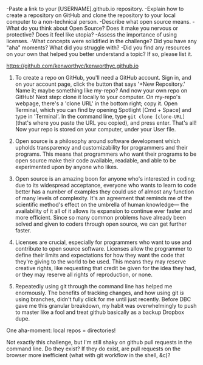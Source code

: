 -Paste a link to your [USERNAME].github.io repository.
-Explain how to create a repository on GitHub and clone the repository to your local computer to a non-technical person.
-Describe what open source means.
-What do you think about Open Source? Does it make you nervous or protective? Does it feel like utopia?
-Assess the importance of using licenses.
-What concepts were solidified in the challenge? Did you have any "aha" moments? What did you struggle with?
-Did you find any resources on your own that helped you better understand a topic? If so, please list it.

https://github.com/kenworthyc/kenworthyc.github.io

1. To create a repo on GitHub, you'll need a GitHub account. Sign in, and on your account page, click the button that says '+New Repository.' Name it; maybe something like my-repo? And now your own repo on GitHub! Next step: clone it locally to your computer. On my-repo's webpage, there's a 'clone URL' in the bottom right; copy it. Open Terminal, which you can find by opening Spotlight [Cmd + Space] and type in 'Terminal'. In the command line, type `git clone [clone-URL]` (that's where you paste the URL you copied), and press enter. That's all! Now your repo is stored on your computer, under your User file.

2. Open source is a philosophy around software development which upholds transparency and customizability for programmers and their programs. This means that programmers who want their programs to be open source make their code available, readable, and able to be experimented upon by anyone who likes.

3. Open source is an amazing boon for anyone who's interested in coding; due to its widespread acceptance, everyone who wants to learn to code better has a number of examples they could use of almost any function of many levels of complexity. It's an agreement that reminds me of the scientific method's effect on the umbrella of human knowledge— the availability of it all of it allows its expansion to continue ever faster and more efficient. Since so many common problems have already been solved and given to coders through open source, we can get further faster.

4. Licenses are crucial, especially for programmers who want to use and contribute to open source software. Licenses allow the programmer to define their limits and expectations for how they want the code that they're giving to the world to be used. This means they may reserve creative rights, like requesting that credit be given for the idea they had, or they may reserve all rights of reproduction, or none.

5. Repeatedly using git through the command line has helped me enormously. The benefits of tracking changes, and how using git *is* using branches, didn't fully click for me until just recently. Before DBC gave me this granular breakdown, my habit was overwhelmingly to push to master like a fool and treat github basically as a backup Dropbox dupe.

One aha-moment: local repos = directories!

Not exactly this challenge, but I'm still shaky on github pull requests in the command line. Do they exist? If they do exist, are pull requests on the browser more inefficient (what with git workflow in the shell, &c)?